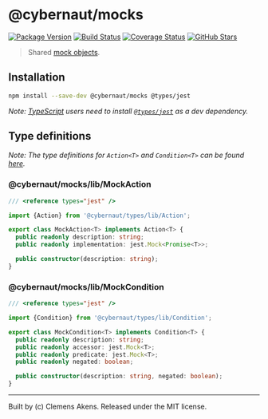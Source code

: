 # @cybernaut/mocks

[![Package Version][badge-npm-image]][badge-npm-link]
[![Build Status][badge-travis-image]][badge-travis-link]
[![Coverage Status][badge-coveralls-image]][badge-coveralls-link]
[![GitHub Stars][badge-github-image]][badge-github-link]

> Shared [mock objects][external-mock-object].

## Installation

```sh
npm install --save-dev @cybernaut/mocks @types/jest
```

*Note: [TypeScript][external-typescript] users need to install [`@types/jest`][external-types-jest] as a dev dependency.*

## Type definitions

*Note: The type definitions for `Action<T>` and `Condition<T>` can be found [here][type-definitions-cybernaut-types].*

### @cybernaut/mocks/lib/MockAction

```ts
/// <reference types="jest" />

import {Action} from '@cybernaut/types/lib/Action';

export class MockAction<T> implements Action<T> {
  public readonly description: string;
  public readonly implementation: jest.Mock<Promise<T>>;

  public constructor(description: string);
}
```

### @cybernaut/mocks/lib/MockCondition

```ts
/// <reference types="jest" />

import {Condition} from '@cybernaut/types/lib/Condition';

export class MockCondition<T> implements Condition<T> {
  public readonly description: string;
  public readonly accessor: jest.Mock<T>;
  public readonly predicate: jest.Mock<T>;
  public readonly negated: boolean;

  public constructor(description: string, negated: boolean);
}
```

---
Built by (c) Clemens Akens. Released under the MIT license.

[badge-npm-image]: https://img.shields.io/npm/v/@cybernaut/mocks.svg
[badge-npm-link]: https://www.npmjs.com/package/@cybernaut/mocks
[badge-travis-image]: https://travis-ci.org/clebert/cybernaut.svg?branch=master
[badge-travis-link]: https://travis-ci.org/clebert/cybernaut
[badge-coveralls-image]: https://coveralls.io/repos/github/clebert/cybernaut/badge.svg?branch=master
[badge-coveralls-link]: https://coveralls.io/github/clebert/cybernaut?branch=master
[badge-github-image]: https://img.shields.io/github/stars/clebert/cybernaut.svg?style=social&label=GitHub&style=plastic
[badge-github-link]: https://github.com/clebert/cybernaut

[external-mock-object]: https://en.wikipedia.org/wiki/Mock_object
[external-typescript]: http://www.typescriptlang.org/
[external-types-jest]: https://www.npmjs.com/package/@types/jest

[type-definitions-cybernaut-types]: https://github.com/clebert/cybernaut/tree/master/@cybernaut/types#type-definitions
